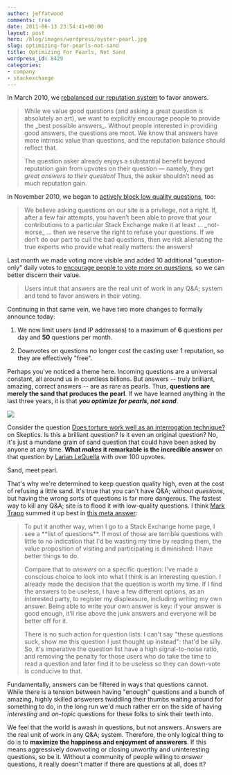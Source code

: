 ```yaml
---
author: jeffatwood
comments: true
date: 2011-06-13 23:54:41+00:00
layout: post
hero: /blog/images/wordpress/oyster-pearl.jpg
slug: optimizing-for-pearls-not-sand
title: Optimizing For Pearls, Not Sand
wordpress_id: 8429
categories:
- company
- stackexchange
---
```


In March 2010, we [rebalanced our reputation system](http://blog.stackoverflow.com/2010/03/important-reputation-rule-changes/) to favor answers.



<blockquote>
While we value good questions (and asking a great question is absolutely an art), we want to explicitly encourage people to provide the _best possible answers_. Without people interested in providing good answers, the questions are moot. We know that answers have more intrinsic value than questions, and the reputation balance should reflect that.

The question asker already enjoys a substantial benefit beyond reputation gain from upvotes on their question — namely, they get _great answers to their question!_ Thus, the asker shouldn’t need as much reputation gain.
</blockquote>



In November 2010, we began to [actively block low quality questions](http://blog.stackoverflow.com/2010/10/asking-better-questions/), too:



<blockquote>
We believe asking questions on our site is a privilege, not a right. If, after a few fair attempts, you haven’t been able to prove that your contributions to a particular Stack Exchange make it at least … _not-worse_ … then we reserve the right to refuse your questions. If we don’t do our part to cull the bad questions, then we risk alienating the true experts who provide what really matters: the answers!
</blockquote>



Last month we made voting more visible and added 10 additional "question-only" daily votes to [encourage people to vote more on questions](http://blog.stackoverflow.com/2011/05/vote-for-this-question-or-the-kitten-gets-it/), so we can better discern their value.



<blockquote>
Users intuit that answers are the real unit of work in any Q&A; system and tend to favor answers in their voting. 
</blockquote>



Continuing in that same vein, we have two more changes to formally announce today:





  1. We now limit users (and IP addresses) to a maximum of **6** questions per day and **50** questions per month.

  2. Downvotes on questions no longer cost the casting user 1 reputation, so they are effectively "free".


Perhaps you've noticed a theme here. Incoming questions are a universal constant, all around us in countless billions. But answers -- truly brilliant, amazing, correct answers -- are as rare as pearls. Thus, **questions are merely the sand that produces the pearl**.  If we have learned anything in the last three years, it is that **_you optimize for pearls, not sand_**. 

![](/blog/images/wordpress/oyster-pearl.jpg)

Consider the question [Does torture work well as an interrogation technique?](http://skeptics.stackexchange.com/questions/4498/does-torture-work-well-as-an-interrogation-technique) on Skeptics. Is this a brilliant question? Is it even an original question? No, it's just a mundane grain of sand question that could have been asked by anyone at any time. **What _makes_ it remarkable is the incredible answer** on that question by [Larian LeQuella](http://skeptics.stackexchange.com/users/386/larian-lequella) with over 100 upvotes. 

Sand, meet pearl.

That's why we're determined to keep question quality high, even at the cost of refusing a little sand. It's true that you can't have Q&A; without _questions_, but having the wrong sorts of questions is far more dangerous. The fastest way to kill any Q&A; site is to flood it with low-quality questions. I think [Mark Trapp](http://stackexchange.com/users/03853793-a641-40e7-8995-d948f8debb5f) summed it up best in [this meta answer](http://meta.stackoverflow.com/questions/91808/about-new-downvote-policy-on-meta/91813#91813):



<blockquote>
To put it another way, when I go to a Stack Exchange home page, I see a **list of questions**. If most of those are terrible questions with little to no indication that I'd be wasting my time by reading them, the value proposition of visiting and participating is diminished: I have better things to do.

Compare that to _answers_ on a specific question: I've made a conscious choice to look into what I think is an interesting question. I already made the decision that the question is worth my time. If I find the answers to be useless, I have a few different options, as an interested party, to register my displeasure, including writing my own answer. Being able to write your own answer is key: if your answer is good enough, it'll rise above the junk answers and everyone will be better off for it.

There is no such action for question lists. I can't say "these questions suck, show me this question I just thought up instead": that'd be silly. So, it's imperative the question list have a high signal-to-noise ratio, and removing the penalty for those users who do take the time to read a question and later find it to be useless so they can down-vote is conducive to that.
</blockquote>



Fundamentally, answers can be filtered in ways that questions cannot. While there is a tension between having "enough" questions and a bunch of amazing, highly skilled answerers twiddling their thumbs waiting around for something to do, in the long run we'd much rather err on the side of having _interesting_ and _on-topic_ questions for these folks to sink their teeth into.

We feel that the world is awash in questions, but not answers. Answers are the real unit of work in any Q&A; system. Therefore, the only logical thing to do is to **maximize the happiness and enjoyment of answerers**. If this means aggressively downvoting or closing unworthy and uninteresting questions, so be it. Without a community of people willing to _answer_ questions, it really doesn't matter if there are questions at all, does it?

